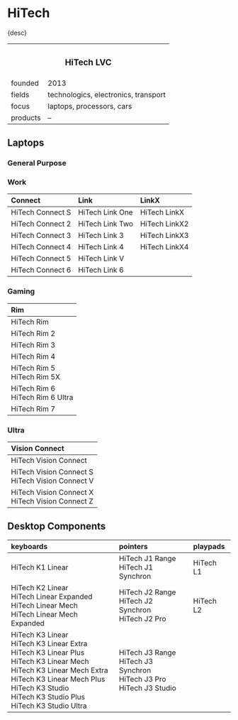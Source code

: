 # HiTech

{desc}


<table>
  <tr>
    <th colspan="2"> <h3> HiTech LVC </h3> </th>
  </tr>
  <tr>
    <td> founded </td>
    <td> 2013 </td>
  </tr>
  <tr>
    <td> fields </td>
    <td> technologics, electronics, transport </td>
  </tr>
  <tr>
    <td> focus </td>
    <td> laptops, processors, cars </td>
  </tr>
  <tr>
    <td> products </td>
    <td> – </td>
  </tr>
</table>


## Laptops

### General Purpose

### Work

| Connect | Link | LinkX |
| :------ | :--- | :---- |
| HiTech Connect S | HiTech Link One | HiTech LinkX |
| HiTech Connect 2 | HiTech Link Two | HiTech LinkX2 |
| HiTech Connect 3 | HiTech Link 3 | HiTech LinkX3 |
| HiTech Connect 4 | HiTech Link 4 | HiTech LinkX4 |
| HiTech Connect 5 | HiTech Link V | |
| HiTech Connect 6 | HiTech Link 6 | |

### Gaming

| Rim |
| :-- |
| HiTech Rim |
| HiTech Rim 2 |
| HiTech Rim 3 |
| HiTech Rim 4 |
| HiTech Rim 5 <br> HiTech Rim 5X |
| HiTech Rim 6 <br> HiTech Rim 6 Ultra |
| HiTech Rim 7 |

### Ultra

| Vision Connect |
| :------------- |
| HiTech Vision Connect |
| HiTech Vision Connect S <br> HiTech Vision Connect V |
| HiTech Vision Connect X <br> HiTech Vision Connect Z |


## Desktop Components

| keyboards | pointers | playpads |
| :-------- | :------- | :------- |
| HiTech K1 Linear | HiTech J1 Range <br> HiTech J1 Synchron | HiTech L1 |
| HiTech K2 Linear <br> HiTech Linear Expanded <br> HiTech Linear Mech <br> HiTech Linear Mech Expanded | HiTech J2 Range <br> HiTech J2 Synchron <br> HiTech J2 Pro | HiTech L2 |
| HiTech K3 Linear <br> HiTech K3 Linear Extra <br> HiTech K3 Linear Plus <br> HiTech K3 Linear Mech <br> HiTech K3 Linear Mech Extra <br> HiTech K3 Linear Mech Plus <br> HiTech K3 Studio <br> HiTech K3 Studio Plus <br> HiTech K3 Studio Ultra | HiTech J3 Range <br> HiTech J3 Synchron <br> HiTech J3 Pro <br> HiTech J3 Studio | |
